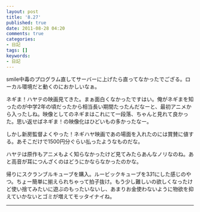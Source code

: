 ```yaml
---
layout: post
title: '8.27'
published: true
date: 2011-08-28 04:20
comments: true
categories:
- 日記
tags: []
keywords:
- 日記
---
```

smile中毒のプログラム直してサーバーに上げたら直ってなかったでござる。ローカル環境だと動くのにおかしいなぁ。

ネギま！ハヤテの映画見てきた。まぁ面白くなかったですはい。俺がネギまを知ったのが中学2年の頃だったから相当長い期間たったんだなーと、最初アニメから入ったしね。映像としてのネギまはこれにて一段落、ちゃんと見れて良かった。思い返せばネギま！の映像化はひどいもの多かったなー。

しかし新房監督よくやった！ネギハヤ映画であの場面を入れたのには賞賛に値する。あそこだけで1500円分ぐらい払ったようなものだな。

ハヤテは原作もアニメもよく知らなかったけど見てみたらあんなノリなのね。あと高音が耳につんざくのはどうにかならなかったのかな。

帰りにスクランブルキューブを購入。ルービックキューブを3*3*1にした感じのやつ。ちょー簡単に揃えられちゃって拍子抜け。もう少し難しいの欲しくなったけど使い捨てみたいに遊ぶのもったいないし、あまりお金使わないように物欲を抑えていかないとゴミが増えてモッタイナイね。

---

